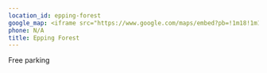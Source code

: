 ```yaml
---
location_id: epping-forest
google_map: <iframe src="https://www.google.com/maps/embed?pb=!1m18!1m12!1m3!1d2474.757630858128!2d0.037792116041665935!3d51.66427377966124!2m3!1f0!2f0!3f0!3m2!1i1024!2i768!4f13.1!3m3!1m2!1s0x47d8a160d6f60f27%3A0xe8739d874ecdc4aa!2sFree%20Public%20Parking%20in%20Epping%20Forest!5e0!3m2!1sen!2sbg!4v1614202204679!5m2!1sen!2sbg" width="600" height="450" style="border:0;" allowfullscreen="" loading="lazy"></iframe>
phone: N/A
title: Epping Forest
---
```

Free parking